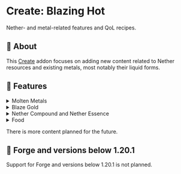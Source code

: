 # Create: Blazing Hot

Nether- and metal-related features and QoL recipes.

## 📝 About

This [Create](https://modrinth.com/mod/create-fabric) addon focuses on adding new content related to Nether resources
and existing metals, most notably their liquid forms.

## 🔧 Features

<details>
    <summary>Molten Metals</summary>
    <p>Create: Blazing Hot adds molten variants of metals to the game. Currently, only Gold and Blaze Gold have their liquid forms, but more will be added in the future.</p>
    <p>There are new filling recipes using Molten Gold for Golden Carrots, Glistering Melons and Golden Apples.</p>
    <p>Molten metals can also interact with Water:</p>
    <ul>
        <li>Molten Gold turns into Cobblestone, but it's way faster than Lava.</li>
        <li>Molten Blaze Gold turns into Netherrack.</li>
    </ul>
</details>

<details>
    <summary>Blaze Gold</summary>
    <p>This new alloy is the main part of the mod. It is obtained by mixing Molten Gold and a new ingredient - <b>Nether Essence</b>. Blaze Gold is used in various recipes:</p>
    <ul>
        <li>Crushing Blaze Gold Rods has a chance of dropping Blaze Powder, allowing for easy automation of it.</li>
        <li>Blaze Gold Rods are also used in the crafting of Modern Lamps - a new block to light up your builds, and Blaze Arrows - a new type of arrow that deals extra damage when shot in The Nether dimension!</li>
        <li>Either Blaze Gold Nuggets or Molten Blaze Gold can be used to craft Blaze Carrots, which stop the player from burning on being eaten.</li>
    </ul>
    <p>More features for Blaze Gold are planned, such as Blaze Casings and some new machinery!</p>
</details>

<details>
    <summary>Nether Compound and Nether Essence</summary>
    <p>Nether Compound can be obtained by mixing some Overworld and Nether materials together. It can be haunted into the Nether Essence. Currently, it's only used in the Blaze Gold recipe, but there is more content planned for these items.</p>
</details>

<details>
    <summary>Food</summary>
    <p>This mod adds new Apple and Carrot variants. As of v0.1, the only new variants are the Blaze Carrot mentioned earlier and the Stellar Golden Apple, which is obtained by deploying a Nether Star on an Golden Apple, and can be used to craft the Enchanted Golden Apple.</p>
    <ul>
        <li>There are more foods planned in the future for other metals.</li>
    </ul>
</details>

There is more content planned for the future.

## 🔨 Forge and versions below 1.20.1

Support for Forge and versions below 1.20.1 is not planned.
